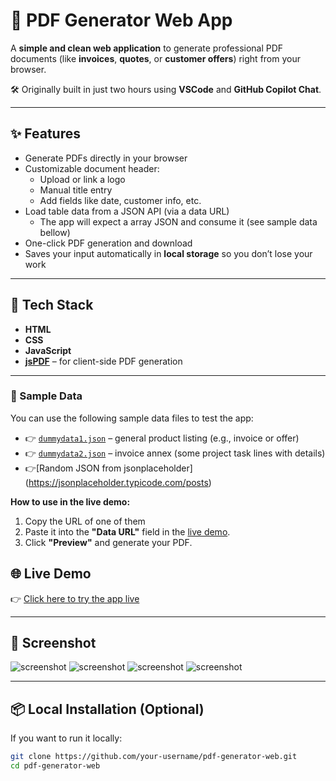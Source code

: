 # 📄 PDF Generator Web App

A **simple and clean web application** to generate professional PDF documents (like **invoices**, **quotes**, or **customer offers**) right from your browser.

🛠️ Originally built in just two hours using **VSCode** and **GitHub Copilot Chat**.

---

## ✨ Features

- Generate PDFs directly in your browser
- Customizable document header:
  - Upload or link a logo
  - Manual title entry
  - Add fields like date, customer info, etc.
- Load table data from a JSON API (via a data URL)
  - The app will expect a array JSON and consume it (see sample data bellow)
- One-click PDF generation and download
- Saves your input automatically in **local storage** so you don’t lose your work

---

## 🚀 Tech Stack

- **HTML**
- **CSS**
- **JavaScript**
- [**jsPDF**](https://github.com/parallax/jsPDF) – for client-side PDF generation

---

### 📄 Sample Data

You can use the following sample data files to test the app:

- 👉 [`dummydata1.json`](https://ovidiuchis.github.io/invpdfgenerator/assets/dummydata1.json) – general product listing (e.g., invoice or offer)
- 👉 [`dummydata2.json`](https://ovidiuchis.github.io/invpdfgenerator/assets/dummydata2.json) – invoice annex (some project task lines with details)
- 👉[Random JSON from jsonplaceholder] (https://jsonplaceholder.typicode.com/posts)

**How to use in the live demo:**

1. Copy the URL of one of them
2. Paste it into the **"Data URL"** field in the [live demo](https://ovidiuchis.github.io/invpdfgenerator/).
3. Click **"Preview"** and generate your PDF.

## 🌐 Live Demo

👉 [Click here to try the app live](https://ovidiuchis.github.io/invpdfgenerator/)

---

## 📸 Screenshot

![screenshot](assets/ss1.png)
![screenshot](assets/ss2.png)
![screenshot](assets/ss3.png)
![screenshot](assets/ss4.png)

---

## 📦 Local Installation (Optional)

If you want to run it locally:

```bash
git clone https://github.com/your-username/pdf-generator-web.git
cd pdf-generator-web
```
